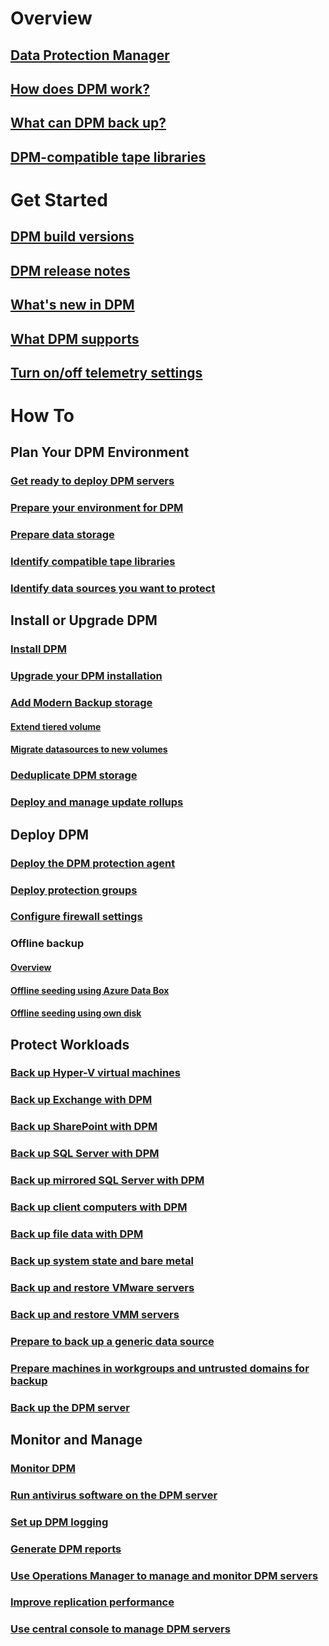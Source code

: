 # Overview
## [Data Protection Manager](dpm-overview.md)
## [How does DPM work?](how-dpm-protects-data.md)
## [What can DPM back up?](dpm-protection-matrix.md)
## [DPM-compatible tape libraries](dpm-compatible-tape-libraries.md)
# Get Started
## [DPM build versions](release-build-versions.md)
## [DPM release notes](dpm-release-notes.md)
## [What's new in DPM](what-s-new-in-dpm.md)
## [What DPM supports](dpm-support-issues.md)
## [Turn on/off telemetry settings](manage-telemetry.md)
# How To
## Plan Your DPM Environment
### [Get ready to deploy DPM servers](plan-dpm-deployment.md)
### [Prepare your environment for DPM](prepare-environment-for-dpm.md)
### [Prepare data storage](plan-long-and-short-term-data-storage.md)
### [Identify compatible tape libraries](identify-compatible-tape-libraries.md)
### [Identify data sources you want to protect](identify-data-sources-to-protect.md)
## Install or Upgrade DPM
### [Install DPM ](install-dpm.md)
### [Upgrade your DPM installation](upgrade-dpm.md)
### [Add Modern Backup storage](add-storage.md)
#### [Extend tiered volume](extend-tiered-volume.md)
#### [Migrate datasources to new volumes](volume-to-volume-migration.md)
### [Deduplicate DPM storage](deduplicate-dpm-storage.md)
### [Deploy and manage update rollups](update-rollups.md)
## Deploy DPM
### [Deploy the DPM protection agent](deploy-dpm-protection-agent.md)
### [Deploy protection groups](create-dpm-protection-groups.md)
### [Configure firewall settings](configure-firewall-settings-for-dpm.md)
### Offline backup
#### [Overview](offline-backup-overview.md)
#### [Offline seeding using Azure Data Box](offline-seeding-azure-data-box.md)
#### [Offline seeding using own disk](offline-backup-workflow.md)
## Protect Workloads
### [Back up Hyper-V virtual machines](back-up-hyper-v-virtual-machines.md)
### [Back up Exchange with DPM](back-up-exchange.md)
### [Back up SharePoint with DPM](back-up-sharepoint.md)
### [Back up SQL Server with DPM](back-up-sql-server.md)
### [Back up mirrored SQL Server with DPM](back-up-mirrored-sql-servers.md)
### [Back up client computers with DPM](back-up-workstations.md)
### [Back up file data with DPM](back-up-file-data.md)
### [Back up system state and bare metal](back-up-system-state-and-bare-metal.md)
### [Back up and restore VMware servers](back-up-vmware.md)
### [Back up and restore VMM servers](back-up-vmm-server.md)
### [Prepare to back up a generic data source](back-up-generic-data-source.md)
### [Prepare machines in workgroups and untrusted domains for backup](back-up-machines-in-workgroups-and-untrusted-domains.md)
### [Back up the DPM server](back-up-the-dpm-server.md)
## Monitor and Manage
### [Monitor DPM](monitor-dpm.md)
### [Run antivirus software on the DPM server](run-antivirus-server.md)
### [Set up DPM logging](set-up-dpm-logging.md)
### [Generate DPM reports](generate-dpm-reports.md)
### [Use Operations Manager to manage and monitor DPM servers](use-ops-manager-to-manage-monitor-dpm.md)
### [Improve replication performance](improve-replication-performance.md)
### [Use central console to manage DPM servers](use-central-console-to-manage-multiple-dpm-servers.md)
